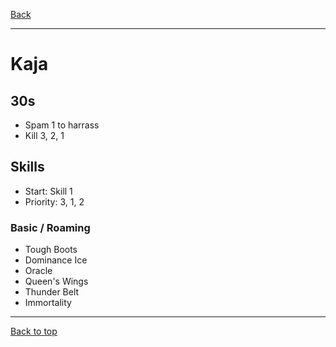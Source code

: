 [Back](../)

----

# Kaja

## 30s
- Spam 1 to harrass
- Kill 3, 2, 1

## Skills
- Start: Skill 1
- Priority: 3, 1, 2

### Basic / Roaming
- Tough Boots
- Dominance Ice
- Oracle
- Queen's Wings
- Thunder Belt
- Immortality


----

[Back to top](./#)
